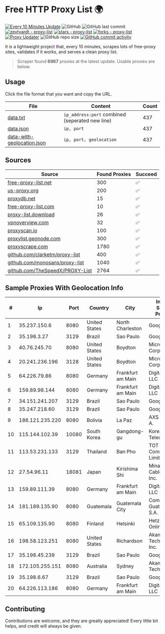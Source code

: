 
# Free HTTP Proxy List 🌍

[![Every 10 Minutes Update](https://github.com/mertguvencli/http-proxy-list/actions/workflows/main.yml/badge.svg?branch=main)](https://github.com/mertguvencli/http-proxy-list/actions/workflows/main.yml)
![GitHub](https://img.shields.io/github/license/mertguvencli/http-proxy-list)
![GitHub last commit](https://img.shields.io/github/last-commit/mertguvencli/http-proxy-list)
[![zevtyardt - proxy-list](https://img.shields.io/static/v1?label=zevtyardt&message=proxy-list&color=blue&logo=github)](https://github.com/zevtyardt/proxy-list "Go to GitHub repo")
[![stars - proxy-list](https://img.shields.io/github/stars/zevtyardt/proxy-list?style=social)](https://github.com/zevtyardt/proxy-list)
[![forks - proxy-list](https://img.shields.io/github/forks/zevtyardt/proxy-list?style=social)](https://github.com/zevtyardt/proxy-list)
[![Proxy Updater](https://github.com/zevtyardt/proxy-list/workflows/Proxy%20Updater/badge.svg)](https://github.com/zevtyardt/proxy-list/actions?query=workflow:"Proxy+Updater")
![GitHub repo size](https://img.shields.io/github/repo-size/zevtyardt/proxy-list)
[![GitHub commit activity](https://img.shields.io/github/commit-activity/m/zevtyardt/proxy-list?logo=commits)](https://github.com/zevtyardt/proxy-list/commits/main)

It is a lightweight project that, every 10 minutes, scrapes lots of free-proxy sites, validates if it works, and serves a clean proxy list.

> Scraper found **6967** proxies at the latest update. Usable proxies are below.

## Usage

Click the file format that you want and copy the URL.

|File|Content|Count|
|----|-------|-----|
|[data.txt](https://raw.githubusercontent.com/mertguvencli/http-proxy-list/main/proxy-list/data.txt)|`ip_address:port` combined (seperated new line)|437|
|[data.json](https://raw.githubusercontent.com/mertguvencli/http-proxy-list/main/proxy-list/data.json)|`ip, port`|437|
|[data-with-geolocation.json](https://raw.githubusercontent.com/mertguvencli/http-proxy-list/main/proxy-list/data-with-geolocation.json)|`ip, port, geolocation`|437|

## Sources

|Source|Found Proxies|Succeed|
|------|-------------|-------|
|[free-proxy-list.net](https://free-proxy-list.net)|300|✅|
|[us-proxy.org](https://www.us-proxy.org)|200|✅|
|[proxydb.net](http://proxydb.net)|15|✅|
|[free-proxy-list.com](https://free-proxy-list.com/?page=&port=&type%5B%5D=http&type%5B%5D=https&up_time=0&search=Search)|10|✅|
|[proxy-list.download](https://www.proxy-list.download/HTTP)|26|✅|
|[vpnoverview.com](https://vpnoverview.com/privacy/anonymous-browsing/free-proxy-servers)|32|✅|
|[proxyscan.io](https://www.proxyscan.io)|100|✅|
|[proxylist.geonode.com](https://proxylist.geonode.com/api/proxy-list?limit=300&page=1&sort_by=lastChecked&sort_type=desc&protocols=http,https)|300|✅|
|[proxyscrape.com](https://api.proxyscrape.com/v2/?request=displayproxies&protocol=http&timeout=10000&country=all&ssl=all&anonymity=all)|1780|✅|
|[github.com/clarketm/proxy-list](https://raw.githubusercontent.com/clarketm/proxy-list/master/proxy-list-raw.txt)|400|✅|
|[github.com/monosans/proxy-list](https://raw.githubusercontent.com/monosans/proxy-list/main/proxies/http.txt)|1040|✅|
|[github.com/TheSpeedX/PROXY-List](https://raw.githubusercontent.com/TheSpeedX/PROXY-List/master/http.txt)|2764|✅|


## Sample Proxies With Geolocation Info

|#|Ip|Port|Country|City|Internet Service Provider|
|-|--|----|-------|----|-------------------------|
|1|35.237.150.6|8080|United States|North Charleston|Google LLC|
|2|35.198.3.27|3129|Brazil|Sao Paulo|Google LLC|
|3|40.76.245.70|8080|United States|Boydton|Microsoft Corporation|
|4|20.241.236.196|3128|United States|Boydton|Microsoft Corporation|
|5|64.226.79.86|8080|Germany|Frankfurt am Main|DigitalOcean, LLC|
|6|159.89.98.144|8080|Germany|Frankfurt am Main|DigitalOcean, LLC|
|7|34.151.241.207|3129|Brazil|Sao Paulo|Google LLC|
|8|35.247.218.60|3129|Brazil|Sao Paulo|Google LLC|
|9|186.121.235.220|8080|Bolivia|La Paz|AXS Bolivia S. A.|
|10|115.144.102.39|10080|South Korea|Gangdong-gu|Korea Telecom|
|11|113.53.231.133|3129|Thailand|Ban Pho|TOT Public Company Limited|
|12|27.54.96.11|18081|Japan|Kirishima Shi|Minamikyusyu CableTV Net Inc.|
|13|159.89.111.39|8080|Germany|Frankfurt am Main|DigitalOcean, LLC|
|14|181.189.135.90|8080|Guatemala|Guatemala City|Comcel Guatemala S.A.|
|15|65.109.135.90|8080|Finland|Helsinki|Hetzner Online GmbH|
|16|198.58.123.251|8080|United States|Richardson|Akamai Technologies, Inc.|
|17|35.198.45.239|3129|Brazil|Sao Paulo|Google LLC|
|18|172.105.255.151|8080|Australia|Sydney|Akamai Technologies|
|19|35.198.6.67|3129|Brazil|Sao Paulo|Google LLC|
|20|64.226.113.186|8080|Germany|Frankfurt am Main|DigitalOcean, LLC|



## Contributing

Contributions are welcome, and they are greatly appreciated! Every
little bit helps, and credit will always be given.

